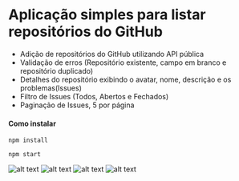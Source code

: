 # Aplicação simples para listar repositórios do GitHub

- Adição de repositórios do GitHub utilizando API pública
- Validação de erros (Repositório existente, campo em branco e repositório duplicado)
- Detalhes do repositório exibindo o avatar, nome, descrição e os problemas(Issues)
- Filtro de Issues (Todos, Abertos e Fechados)
- Paginação de Issues, 5 por página

#### Como instalar

```
npm install

npm start
```

![alt text](https://raw.githubusercontent.com/lucasmassi/react-project01/master/public/images/repositories01.PNG)
![alt text](https://raw.githubusercontent.com/lucasmassi/react-project01/master/public/images/repositories-error.PNG)
![alt text](https://raw.githubusercontent.com/lucasmassi/react-project01/master/public/images/repositories-inrepo.PNG)
![alt text](https://raw.githubusercontent.com/lucasmassi/react-project01/master/public/images/repositories-paginate.PNG)
